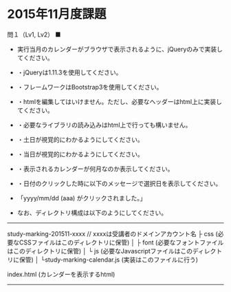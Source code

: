 ﻿# 2015年11月度課題 #

問１（Lv1, Lv2）
■  

- 実行当月のカレンダーがブラウザで表示されるように、jQueryのみで実装してください。

- ・jQueryは1.11.3を使用してください。

- ・フレームワークはBootstrap3を使用してください。

- ・htmlを編集してはいけません。ただし、必要なヘッダーはhtml上に実装してください。

- ・必要なライブラリの読み込みはhtml上で行っても構いません。

- ・土日が視覚的にわかるようにしてください。

- ・当日が視覚的にわかるようにしてください。

- ・表示されるカレンダーが何月なのか表示してください。

- ・日付のクリックした時に以下のメッセージで選択日を表示してください。
- 「yyyy/mm/dd (aaa) がクリックされました。」

- なお、ディレクトリ構成は以下のようにしてください。

-------------------------------------------------------

study-marking-201511-xxxx	// xxxxは受講者のドメインアカウント名
├ css	(必要なCSSファイルはこのディレクトリに保管)
│
├ font	(必要なフォントファイルはこのディレクトリに保管)
│
└ js	(必要なJavascriptファイルはこのディレクトリに保管)
   │
   └study-marking-calendar.js	(実装はこのファイルに行う)

index.html	(カレンダーを表示するhtml)

-------------------------------------------------------